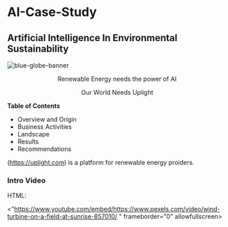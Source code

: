 # AI-Case-Study
## Artificial Intelligence In Environmental Sustainability

<p align="center">
   
   ![blue-globe-banner](https://github.com/user-attachments/assets/f1887d8c-e69f-4cf6-b431-be71803e623b)

   <p align="center"> Renewable Energy needs the power of AI

<p align="center"> Our World Needs Uplight
   
   
**Table of Contents**
* Overview and Origin
* Business Activities
* Landscape
* Results
* Recommendations

 (https://uplight.com) is a platform for renewable energy proiders. 

 ### Intro Video

 HTML:

<"https://www.youtube.com/embed/https://www.pexels.com/video/wind-turbine-on-a-field-at-sunrise-857010/
" frameborder="0" allowfullscreen></iframe>






